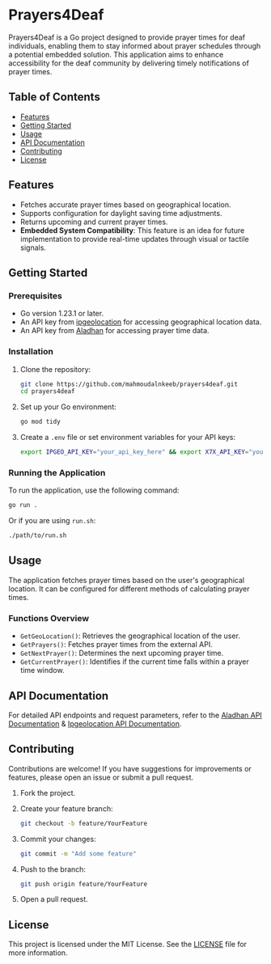 # Prayers4Deaf

Prayers4Deaf is a Go project designed to provide prayer times for deaf individuals, enabling them to stay informed about prayer schedules through a potential embedded solution. This application aims to enhance accessibility for the deaf community by delivering timely notifications of prayer times.

## Table of Contents

- [Features](#features)
- [Getting Started](#getting-started)
- [Usage](#usage)
- [API Documentation](#api-documentation)
- [Contributing](#contributing)
- [License](#license)

## Features

- Fetches accurate prayer times based on geographical location.
- Supports configuration for daylight saving time adjustments.
- Returns upcoming and current prayer times.
- **Embedded System Compatibility**: This feature is an idea for future implementation to provide real-time updates through visual or tactile signals.

## Getting Started

### Prerequisites

- Go version 1.23.1 or later.
- An API key from [ipgeolocation](https://ipgeolocation.io/) for accessing geographical location data.
- An API key from [Aladhan](https://aladhan.com/) for accessing prayer time data.

### Installation

1. Clone the repository:

   ```bash
   git clone https://github.com/mahmoudalnkeeb/prayers4deaf.git
   cd prayers4deaf
   ```

2. Set up your Go environment:

   ```bash
   go mod tidy
   ```

3. Create a `.env` file or set environment variables for your API keys:

   ```bash
   export IPGEO_API_KEY="your_api_key_here" && export X7X_API_KEY="your_api_key_here" && go run .
   ```

### Running the Application

To run the application, use the following command:

```bash
go run .
```

Or if you are using `run.sh`:

```bash
./path/to/run.sh
```

## Usage

The application fetches prayer times based on the user's geographical location. It can be configured for different methods of calculating prayer times.

### Functions Overview

- `GetGeoLocation()`: Retrieves the geographical location of the user.
- `GetPrayers()`: Fetches prayer times from the external API.
- `GetNextPrayer()`: Determines the next upcoming prayer time.
- `GetCurrentPrayer()`: Identifies if the current time falls within a prayer time window.

## API Documentation

For detailed API endpoints and request parameters, refer to the [Aladhan API Documentation](https://aladhan.com/prayer-times-api) & [Ipgeolocation API Documentation](https://ipgeolocation.io/documentation.html).

## Contributing

Contributions are welcome! If you have suggestions for improvements or features, please open an issue or submit a pull request.

1. Fork the project.
2. Create your feature branch:

   ```bash
   git checkout -b feature/YourFeature
   ```

3. Commit your changes:

   ```bash
   git commit -m "Add some feature"
   ```

4. Push to the branch:

   ```bash
   git push origin feature/YourFeature
   ```

5. Open a pull request.

## License

This project is licensed under the MIT License. See the [LICENSE](LICENSE) file for more information.

